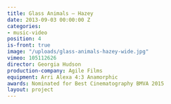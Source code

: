 ```yaml
---
title: Glass Animals — Hazey
date: 2013-09-03 00:00:00 Z
categories:
- music-video
position: 4
is-front: true
image: "/uploads/glass-animals-hazey-wide.jpg"
vimeo: 105112626
director: Georgia Hudson
production-company: Agile Films
equipment: Arri Alexa 4:3 Anamorphic
awards: Nominated for Best Cinematography BMVA 2015
layout: project
---
```


